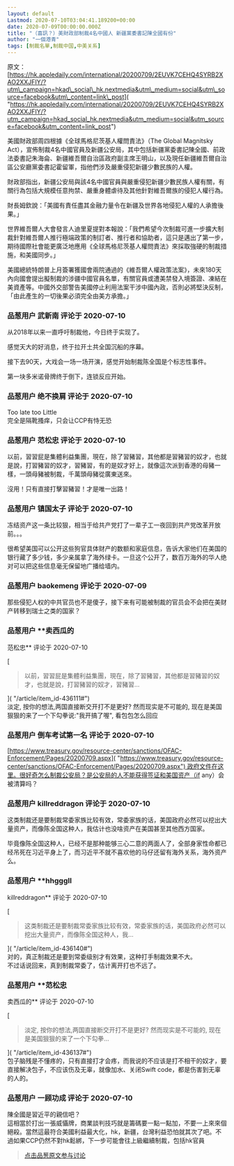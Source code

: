 ```yaml
---
layout: default
Lastmod: 2020-07-10T03:04:41.189200+00:00
date: 2020-07-09T00:00:00.000Z
title: "（喜訊？）美財政部制裁4名中國人 新疆黨委書記陳全國有份"
author: "一個港青"
tags: [制裁名單,制裁中国,中美关系]
---
```


原文：[https://hk.appledaily.com/international/20200709/2EUVK7CEHQ4SYRB2XAO2XXJFIY/?utm\_campaign=hkad\_social\_hk.nextmedia&utm\_medium=social&utm\_source=facebook&utm\_content=link\_post]( "https://hk.appledaily.com/international/20200709/2EUVK7CEHQ4SYRB2XAO2XXJFIY/?utm_campaign=hkad_social_hk.nextmedia&utm_medium=social&utm_source=facebook&utm_content=link_post")  
  
美國財政部周四根據《全球馬格尼茨基人權問責法》（The Global Magnitsky Act），宣佈制裁4名中國官員及新疆公安局，其中包括新疆黨委書記陳全國、前政法委書記朱海侖、新疆維吾爾自治區政府副主席王明山，以及現任新疆維吾爾自治區公安廳黨委書記霍留軍，指他們涉及嚴重侵犯新疆少數民族的人權。  
  
財政部指出，新疆公安局與該4名中國官員與嚴重侵犯新疆少數民族人權有關，有關行為包括大規模任意拘禁、嚴重身體虐待及其他針對維吾爾族的侵犯人權行為。  
  
財長姆欽說：「美國有責任盡其金融力量令在新疆及世界各地侵犯人權的人承擔後果。」  
  
世界維吾爾人大會發言人迪里夏提對本報說：「我們希望今次制裁可進一步擴大制裁針對維吾爾人推行極端政策的制訂者、推行者和協助者，這只是邁出了第一步，期待國際社會能更廣泛地應用《全球馬格尼茨基人權問責法》來採取強硬的制裁措施，和美國同步。」  
  
美國總統特朗普上月簽署獲國會兩院通過的《維吾爾人權政策法案》，未來180天內向國會提出擬制裁的涉疆中國官員名單，有關官員或遭美禁發入境簽證、凍結在美資產等。中國外交部警告美國停止利用法案干涉中國內政，否則必將堅決反制，「由此產生的一切後果必須完全由美方承擔。」

            
### 品葱用户 **武新南** 评论于 2020-07-10
        
从2018年以来一直呼吁制裁他，今日终于实现了。  
  
感觉天大的好消息，终于拉开土共全国沉船的序幕。  
  
接下去90天，大戏会一场一场开演，感觉开始制裁陈全国是个标志性事件。  
  
第一块多米诺骨牌终于倒下，连锁反应开始。
        


            
### 品葱用户 **绝不换肩** 评论于 2020-07-10
        
Too late too Little  
完全是隔靴搔痒，只会让CCP有恃无恐
        


            
### 品葱用户 **范松忠** 评论于 2020-07-10
        
以前，習習屁是集體利益集團，現在，除了習豬習，其他都是習豬習的奴才，也就是說，打習豬習的奴才，習豬習，有的是奴才好上，就像這次派到香港的母豬一樣，一頭母豬被制裁，千萬頭母豬從廣東送來。  
  
沒用！只有直接打擊習豬習！才是唯一出路！
        


            
### 品葱用户 **镇国太子** 评论于 2020-07-10
        
冻结资产这一条比较狠，相当于给共产党打了一辈子工一夜回到共产党改革开放前。。。  
  
很希望美国可以公开这些狗官具体财产的数额和家庭信息，告诉大家他们在美国的银行藏了多少钱，多少亲属拿了海外绿卡。一旦这个公开了，数百万海外的华人绝对可以把这些信息毫无保留地广播给墙内。
        


            
### 品葱用户 **baokemeng** 评论于 2020-07-09
        
那些侵犯人权的中共官员也不是傻子，接下来有可能被制裁的官员会不会把在美财产转移到瑞士之类的国家？
        


            
### 品葱用户 **卖西瓜的 
范松忠** 评论于 2020-07-10
        
[

> 以前，習習屁是集體利益集團，現在，除了習豬習，其他都是習豬習的奴才，也就是說，打習豬習的奴才，習豬習...

]( "/article/item_id-436111#")  
淡定, 按你的想法,两国直接断交开打不是更好? 然而现实是不可能的, 现在是美国狠狠的来了一个下勾拳说:"我开搞了喔", 看包包怎么回应
        


            
### 品葱用户 **倒车考试第一名** 评论于 2020-07-10
        
[https://www.treasury.gov/resource-center/sanctions/OFAC-Enforcement/Pages/20200709.aspx]( "https://www.treasury.gov/resource-center/sanctions/OFAC-Enforcement/Pages/20200709.aspx") 政府文件在这里。很好奇怎么制裁公安局？是公安局的人不能获得签证和美国资产（if any）会被清算吗？
        


            
### 品葱用户 **killreddragon** 评论于 2020-07-10
        
这类制裁还是要制裁常委家族比较有效，常委家族的话，美国政府必然可以挖出大量资产，而像陈全国这种人，我估计也没啥资产在美国甚至其他西方国家。  
  
毕竟像陈全国这种人，已经不是那种能够三心二意的两面人了，全部身家性命都已经吊死在习近平身上了，而习近平不就不喜欢他的马仔还留有海外关系，海外资产么。
        


            
### 品葱用户 **hhgggll 
killreddragon** 评论于 2020-07-10
        
[

> 这类制裁还是要制裁常委家族比较有效，常委家族的话，美国政府必然可以挖出大量资产，而像陈全国这种人，我...

]( "/article/item_id-436140#")  
对的，真正制裁还是要到常委级别才有效果，这种打手制裁效果不大。  
不过话说回来，真到制裁常委了，估计离开打也不远了。
        


            
### 品葱用户 **范松忠 
卖西瓜的** 评论于 2020-07-10
        
[

> 淡定, 按你的想法,两国直接断交开打不是更好? 然而现实是不可能的, 现在是美国狠狠的来了一个下勾拳...

]( "/article/item_id-436137#")  
包子脑残是不懂疼的，只有直接打才会疼，而我说的不应该是打不相干的奴才，要直接解决包子，不应该伤及无辜，就像加水、关闭Swift code，都是伤害到无辜的人的。
        


            
### 品葱用户 **一顾功成** 评论于 2020-07-10
        
陳全國是習近平的親信吧？  
這相當於打出一張威懾牌，商業談判技巧就是籌碼要一點一點加，不要一上來來個絕殺。當然這最符合美國利益最大化，hk，新疆，台灣利益恐怕就其次了吧。不過如果CCP仍然不對hk鬆綁，下一步可能會往上級繼續制裁，包括hk官員
        






> [点击品葱原文参与讨论](https://pincong.rocks/article/21435)

